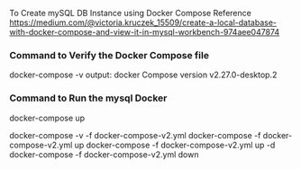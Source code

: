 To Create mySQL DB Instance using Docker Compose
Reference
https://medium.com/@victoria.kruczek_15509/create-a-local-database-with-docker-compose-and-view-it-in-mysql-workbench-974aee047874

### Command to Verify the Docker Compose file
docker-compose -v
output:
docker Compose version v2.27.0-desktop.2
### Command to Run the mysql Docker
docker-compose up

docker-compose -v -f docker-compose-v2.yml
docker-compose -f docker-compose-v2.yml up
docker-compose -f docker-compose-v2.yml up -d 
docker-compose -f docker-compose-v2.yml down


